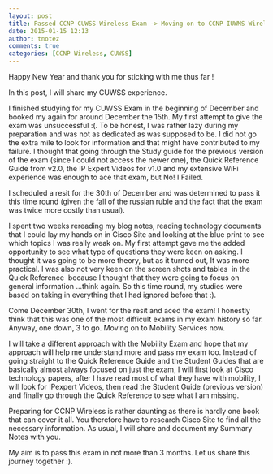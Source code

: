 ```yaml
---
layout: post
title: Passed CCNP CUWSS Wireless Exam -> Moving on to CCNP IUWMS Wireless.
date: 2015-01-15 12:13
author: tnotez
comments: true
categories: [CCNP Wireless, CUWSS]
---
```

Happy New Year and thank you for sticking with me thus far !

In this post, I will share my CUWSS experience.

I finished studying for my CUWSS Exam in the beginning of December and booked my again for around December the 15th. My first attempt to give the exam was unsuccessful :(. To be honest, I was rather lazy during my preparation and was not as dedicated as was supposed to be. I did not go the extra mile to look for information and that might have contributed to my failure. I thought that going through the Study guide for the previous version of the exam (since I could not access the newer one), the Quick Reference Guide from v2.0, the IP Expert Videos for v1.0 and my extensive WiFi experience was enough to ace that exam, but No! I Failed.<!--more-->

I scheduled a resit for the 30th of December and was determined to pass it this time round (given the fall of the russian ruble and the fact that the exam was twice more costly than usual).

I spent two weeks rereading my blog notes, reading technology documents that I could lay my hands on in Cisco Site and looking at the blue print to see which topics I was really weak on. My first attempt gave me the added opportunity to see what type of questions they were keen on asking. I thought it was going to be more theory, but as it turned out, It was more practical. I was also not very keen on the screen shots and tables  in the Quick Reference  because I thought that they were going to focus on general information ...think again. So this time round, my studies were based on taking in everything that I had ignored before that :).

Come December 30th, I went for the resit and aced the exam! I honestly think that this was one of the most difficult exams in my exam history so far. Anyway, one down, 3 to go. Moving on to Mobility Services now.

I will take a different approach with the Mobility Exam and hope that my approach will help me understand more and pass my exam too. Instead of going straight to the Quick Reference Guide and the Student Guides that are basically almost always focused on just the exam, I will first look at Cisco technology papers, after I have read most of what they have with mobility, I will look for IPexpert Videos, then read the Student Guide (previous version) and finally go through the Quick Reference to see what I am missing.

Preparing for CCNP Wireless is rather daunting as there is hardly one book that can cover it all. You therefore have to research Cisco Site to find all the necessary information. As usual, I will share and document my Summary Notes with you.

My aim is to pass this exam in not more than 3 months. Let us share this journey together :).
